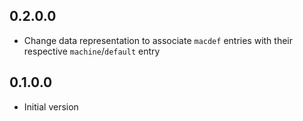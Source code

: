 ## 0.2.0.0

  - Change data representation to associate `macdef` entries with
    their respective `machine`/`default` entry

## 0.1.0.0

  - Initial version

